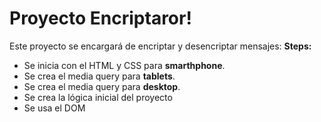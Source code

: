 # Proyecto Encriptaror!

Este proyecto se encargará de encriptar y desencriptar mensajes:
**Steps:**
- Se inicia con el HTML y CSS para **smarthphone**.
- Se crea el media query para **tablets**.
- Se crea el media query para **desktop**.
- Se crea la lógica inicial del proyecto
- Se usa el DOM
